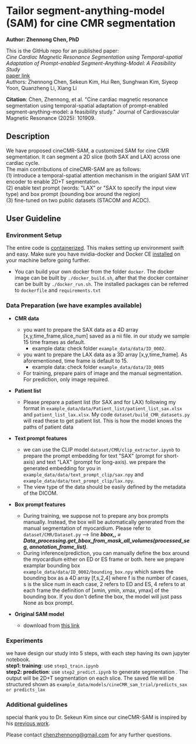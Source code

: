 # Tailor segment-anything-model (SAM) for cine CMR segmentation
**Author: Zhennong Chen, PhD**<br />

This is the GitHub repo for an published paper: <br />
*Cine Cardiac Magnetic Resonance Segmentation using Temporal-spatial Adaptation of Prompt-enabled Segment-Anything-Model: A Feasibility Study*<br />
[paper link](https://www.sciencedirect.com/science/article/pii/S1097664725000717)<br />
Authors: Zhennong Chen, Sekeun Kim, Hui Ren, Sunghwan Kim, Siyeop Yoon, Quanzheng Li, Xiang Li<br />

**Citation**: Chen, Zhennong, et al. "Cine cardiac magnetic resonance segmentation using temporal-spatial adaptation of prompt-enabled segment-anything-model: a feasibility study." Journal of Cardiovascular Magnetic Resonance (2025): 101909.

## Description
We have proposed cineCMR-SAM, a customized SAM for cine CMR segmentation. It can segment a 2D slice (both SAX and LAX) across one cardiac cycle.<br />
The main contributions of cineCMR-SAM are as follows:<br />
(1) introduce a temporal-spatial attention mechanism in the origianl SAM ViT encoder to enable 2D+T segmentation.<br />
(2) enable text prompt (words: "LAX" or "SAX to specify the input view type) and box prompt (bounding box around the region)<br />
(3) fine-tuned on two public datasets (STACOM and ACDC).<br />


## User Guideline
### Environment Setup
The entire code is [containerized](https://www.docker.com/resources/what-container). This makes setting up environment swift and easy. Make sure you have nvidia-docker and Docker CE [installed](https://docs.nvidia.com/datacenter/cloud-native/container-toolkit/install-guide.html#docker) on your machine before going further. <br />
- You can build your own docker from the folder ```docker```. The docker image can be built by ```./docker_build.sh```, after that the docker container can be built by ```./docker_run.sh```. The installed packages can be referred to ```dockerfile``` and ```requirements.txt``` <br />

### Data Preparation (we have examples available)
- **CMR data**<br />
    - you want to prepare the SAX data as a 4D array [x,y,time_frame,slice_num] saved as a nii file. in our study we sample 15 time frames as default. <br />
        - example data: check folder ```example_data/data/ID_0002```. <br />
    - you want to prepare the LAX data as a 3D array [x,y,time_frame]. As aforementioned, time frame is default to 15. <br />
        - example data: check folder ```example_data/data/ID_0085``` <br />
    - For training, prepare pairs of image and the manual segmentation. For prediction, only image required. <br />

- **Patient list** <br />
    - Please prepare a patient list (for SAX and for LAX) following my format in ```example_data/data/Patient_list/patient_list_sax.xlsx``` and ```patient_list_lax.xlsx```. My code ```dataset/build_CMR_datasets.py``` will read these to get patient list. This is how the model knows the paths of patient data <br />

- **Text prompt features** <br />
    - we can use the CLIP model ```dataset/CMR/clip_extractor.ipynb``` to prepare the prompt embedding for text "SAX" (prompt for short-axis) and text "LAX" (prompt for long-axis). we prepare the generated embedding for you in ```example_data/data/text_prompt_clip/sax.npy``` and ```example_data/data/text_prompt_clip/lax.npy```. <br />
    - The view type of the data should be easily defined by the metadata of the DICOM. <br />

- **Box prompt features** <br />
    - During training, we suppose not to prepare any box prompts manually. Instead, the box will be automatically generated from the manual segmentation of myocardium. Please refer to ```dataset/CMR/Dataset.py``` --> line ***bbox,_,_ = Data_processing.get_bbox_from_mask_all_volumes(processed_seg, annotation_frame_list)***.  <br />
    - During inference/prediction, you can manually define the box around the myocardium either on ED or ES frame or both. here we prepare examplar bounding box ```example_data/data/ID_0002/bounding_box.npy``` which saves the bounding box as a 4D array [f,s,2,4] where f is the number of cases, s is the slice num in each case, 2 refers to ED and ES, 4 refers to at each frame the definition of [xmin, ymin, xmax, ymax] of the bounding box. If you don't define the box, the model will just pass None as box prompt.  <br />

- **Original SAM model**
   - download from [this link](https://github.com/SekeunKim/MediViSTA?tab=readme-ov-file)

### Experiments
we have design our study into 5 steps, with each step having its own jupyter notebook.<br /> 
**step1: training**: use ```step1_train.ipynb```<br />
**step2: prediction**: use ```step2_predict.ipynb``` to generate segmentation . The output will be 2D+T segmentation on each slice. The saved file will be structured shown as ```example_data/models/cineCMR_sam_trial/predicts_sax or predicts_lax``` <br /> 


### Additional guidelines 
special thank you to Dr. Sekeun Kim since our cineCMR-SAM is inspired by his [previous work](https://github.com/SekeunKim/MediViSTA).

Please contact chenzhennong@gmail.com for any further questions.



